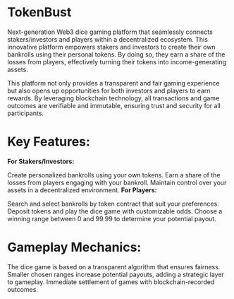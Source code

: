 # TokenBust

Next-generation Web3 dice gaming platform that seamlessly connects stakers/investors and players within a decentralized ecosystem. This innovative platform empowers stakers and investors to create their own bankrolls using their personal tokens. By doing so, they earn a share of the losses from players, effectively turning their tokens into income-generating assets.

This platform not only provides a transparent and fair gaming experience but also opens up opportunities for both investors and players to earn rewards. By leveraging blockchain technology, all transactions and game outcomes are verifiable and immutable, ensuring trust and security for all participants.

# Key Features:

**For Stakers/Investors:**

Create personalized bankrolls using your own tokens.
Earn a share of the losses from players engaging with your bankroll.
Maintain control over your assets in a decentralized environment.
**For Players:**

Search and select bankrolls by token contract that suit your preferences.
Deposit tokens and play the dice game with customizable odds.
Choose a winning range between 0 and 99.99 to determine your potential payout.
# Gameplay Mechanics:

The dice game is based on a transparent algorithm that ensures fairness.
Smaller chosen ranges increase potential payouts, adding a strategic layer to gameplay.
Immediate settlement of games with blockchain-recorded outcomes.
